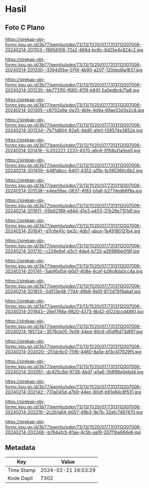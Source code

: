 # Hasil

## Foto C Plano

https://sirekap-obj-formc.kpu.go.id/3b77/pemilu/pdpr/73/13/11/20/07/7313112007006-20240214-201103--f8858106-72a2-466d-bc6c-8d25e4c824c2.jpg

https://sirekap-obj-formc.kpu.go.id/3b77/pemilu/pdpr/73/13/11/20/07/7313112007006-20240214-201200--3394d5be-07f4-4b90-a207-120ded9a1837.jpg

https://sirekap-obj-formc.kpu.go.id/3b77/pemilu/pdpr/73/13/11/20/07/7313112007006-20240214-201235--bb7731f0-f660-4119-b941-5a0edbcb71a8.jpg

https://sirekap-obj-formc.kpu.go.id/3b77/pemilu/pdpr/73/13/11/20/07/7313112007006-20240214-201305--c6702a9a-0e25-4bfe-8d9a-69ae53d3e2c8.jpg

https://sirekap-obj-formc.kpu.go.id/3b77/pemilu/pdpr/73/13/11/20/07/7313112007006-20240214-201334--7b71d804-62a5-4dd0-afe0-f28574e3852e.jpg

https://sirekap-obj-formc.kpu.go.id/3b77/pemilu/pdpr/73/13/11/20/07/7313112007006-20240214-201418--1c202221-2233-4370-a6c6-91fdbd1a0ee0.jpg

https://sirekap-obj-formc.kpu.go.id/3b77/pemilu/pdpr/73/13/11/20/07/7313112007006-20240214-201459--b481dbcc-8401-4352-a15b-fe395366c6b2.jpg

https://sirekap-obj-formc.kpu.go.id/3b77/pemilu/pdpr/73/13/11/20/07/7313112007006-20240214-201538--e4ee59ac-0637-4f83-bfa6-b277dedb6f8a.jpg

https://sirekap-obj-formc.kpu.go.id/3b77/pemilu/pdpr/73/13/11/20/07/7313112007006-20240214-201611--05b92189-e844-41e3-a453-37b26e7101df.jpg

https://sirekap-obj-formc.kpu.go.id/3b77/pemilu/pdpr/73/13/11/20/07/7313112007006-20240214-201641--d7c6e41c-be2c-4db7-abce-1b49180121b4.jpg

https://sirekap-obj-formc.kpu.go.id/3b77/pemilu/pdpr/73/13/11/20/07/7313112007006-20240214-201710--c224e6ef-d3c1-4da4-b733-a2698fbb0f8f.jpg

https://sirekap-obj-formc.kpu.go.id/3b77/pemilu/pdpr/73/13/11/20/07/7313112007006-20240214-201741--5ab90d54-b0d1-408e-8caf-b26c8da0cc4a.jpg

https://sirekap-obj-formc.kpu.go.id/3b77/pemilu/pdpr/73/13/11/20/07/7313112007006-20240214-201813--2d513e48-77d4-49b8-9a10-872d7919abaf.jpg

https://sirekap-obj-formc.kpu.go.id/3b77/pemilu/pdpr/73/13/11/20/07/7313112007006-20240214-201843--26e1768a-9820-4373-8b42-d122dccd4861.jpg

https://sirekap-obj-formc.kpu.go.id/3b77/pemilu/pdpr/73/13/11/20/07/7313112007006-20240214-195724--3576cb05-7e09-44ed-90c6-d5df6d73df97.jpg

https://sirekap-obj-formc.kpu.go.id/3b77/pemilu/pdpr/73/13/11/20/07/7313112007006-20240214-202020--251dc6c0-75f6-4460-8a5e-bf3c417929f5.jpg

https://sirekap-obj-formc.kpu.go.id/3b77/pemilu/pdpr/73/13/11/20/07/7313112007006-20240214-202051--dc425c8d-9726-4bd7-a5a6-3fdf86e0ebd4.jpg

https://sirekap-obj-formc.kpu.go.id/3b77/pemilu/pdpr/73/13/11/20/07/7313112007006-20240214-202142--731a045d-a7b9-44ec-80df-b61e84c8f531.jpg

https://sirekap-obj-formc.kpu.go.id/3b77/pemilu/pdpr/73/13/11/20/07/7313112007006-20240214-202216--2c2b1a64-b057-49b3-9e7b-32afc7487470.jpg

https://sirekap-obj-formc.kpu.go.id/3b77/pemilu/pdpr/73/13/11/20/07/7313112007006-20240214-202248--b764a1c5-81aa-4c5b-aa19-207f1ba694e6.jpg


## Metadata

| Key        | Value               |
| ---------- | ------------------- |
| Time Stamp | 2024-02-21 16:03:29 |
| Kode Dapil | 7302                |



